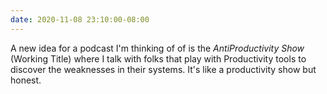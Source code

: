 ```yaml
---
date: 2020-11-08 23:10:00-08:00
---
```


A new idea for a podcast I'm thinking of of is the _AntiProductivity Show_ (Working Title) where I talk with folks that play with Productivity tools to discover the weaknesses in their systems. It's like a productivity show but honest.